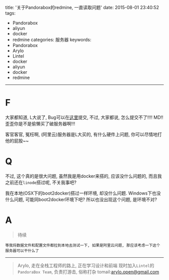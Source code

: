 title: '关于Pandorabox的redmine, 一直读取问题'
date: 2015-08-01 23:40:52
tags:
  - Pandorabox
  - aliyun
  - docker
  - redmine
categories: 服务器
keywords:
  - Pandorabox
  - Arylo
  - Lintel
  - docker
  - aliyun
  - docker
  - redmine
---


# F

大家都知道, L大说了, Bug可以在[这里][bug]提交, 不过, 大家都说, 怎么提交不了!!!! MD!! 歪歪你是不是偷懒买了破服务器啊!!!

客官客官, 冤枉啊, (阿里云)服务器是L大买的, 有什么硬件上问题, 你可以尽情地打他的屁股~~

# Q

不过, 这个真的是很大问题, 虽然我是用docker来搭的, 应该没什么问题的, 而且我之前还在`linode`搭过呢, 不关我事吧?

我在本地(OSX下的boot2docker)搭过一样环境, 却没什么问题. Windows下也没什么问题, 可能同boot2docker环境下吧? 所以也没出现这个问题, 是环境不对?

# A

> 待续

```
等我将数据文件和配置文件都拉到本地去测试一下, 如果是阿里云问题, 那应该考虑一下这个服务器可以干什么了
```




---
> Arylo, 走在全栈工程师的路上, 正在学习设计和前端
> 现时加入`Lintel`的`PandoraBox Team`, 负责打游击, 俗称打杂
> tomail:arylo.open@gmail.com

[bug]: http://bug.pandorabox.org.cn/